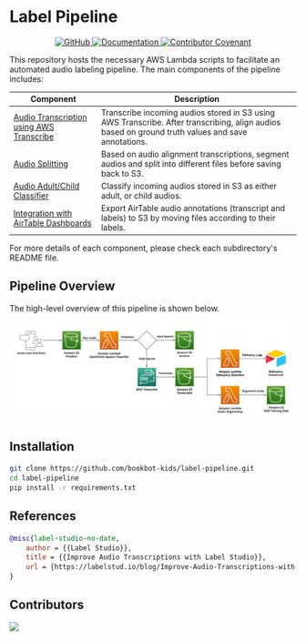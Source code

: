 # Label Pipeline

<p align="center">
    <a href="https://github.com/bookbot-kids/label-pipeline/blob/main/LICENSE.md">
        <img alt="GitHub" src="https://img.shields.io/github/license/bookbot-kids/label-pipeline.svg?color=blue">
    </a>
    <a href="https://bookbot-kids.github.io/label-pipeline/">
        <img alt="Documentation" src="https://img.shields.io/website/http/bookbot-kids.github.io/label-pipeline.svg?down_color=red&down_message=offline&up_message=online">
    </a>
    <a href="https://github.com/bookbot-kids/label-pipeline/blob/main/CODE_OF_CONDUCT.md">
        <img alt="Contributor Covenant" src="https://img.shields.io/badge/Contributor%20Covenant-v2.0%20adopted-ff69b4.svg">
    </a>
</p>

This repository hosts the necessary AWS Lambda scripts to facilitate an automated audio labeling pipeline. The main components of the pipeline includes:

| Component                                                                                                                       | Description                                                                                                                                       |
| ------------------------------------------------------------------------------------------------------------------------------- | ------------------------------------------------------------------------------------------------------------------------------------------------- |
| [Audio Transcription using AWS Transcribe](https://github.com/bookbot-kids/label-pipeline/tree/main/src/transcribe)             | Transcribe incoming audios stored in S3 using AWS Transcribe. After transcribing, align audios based on ground truth values and save annotations. |
| [Audio Splitting](https://github.com/bookbot-kids/label-pipeline/tree/main/src/audio_splitter)                                  | Based on audio alignment transcriptions, segment audios and split into different files before saving back to S3.                                  |
| [Audio Adult/Child Classifier](https://github.com/bookbot-kids/label-pipeline/tree/main/src/audio_classifier)                   | Classify incoming audios stored in S3 as either adult, or child audios.                                                                           |
| [Integration with AirTable Dashboards](https://github.com/bookbot-kids/label-pipeline/tree/main/src/airtable_apply_annotations) | Export AirTable audio annotations (transcript and labels) to S3 by moving files according to their labels.                                        |

For more details of each component, please check each subdirectory's README file.

## Pipeline Overview

The high-level overview of this pipeline is shown below.

![](docs/images/audio-labeling-pipeline.png)

## Installation

```bash
git clone https://github.com/bookbot-kids/label-pipeline.git
cd label-pipeline
pip install -r requirements.txt
```

## References

```bib
@misc{label-studio-no-date,
	author = {{Label Studio}},
	title = {{Improve Audio Transcriptions with Label Studio}},
	url = {https://labelstud.io/blog/Improve-Audio-Transcriptions-with-Label-Studio.html},
}
```

## Contributors

<a href="https://github.com/bookbot-kids/label-pipeline/graphs/contributors">
  <img src="https://contrib.rocks/image?repo=bookbot-kids/label-pipeline" />
</a>